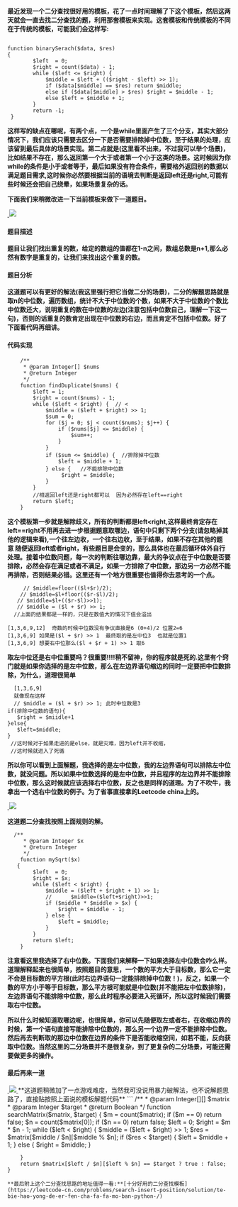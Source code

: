 

**最近发现一个二分查找很好用的模板，花了一点时间理解了下这个模板，然后这两天就会一直去找二分查找的题，利用那套模板来实现。这套模板和传统模板的不同在于传统的模板，可能我们会这样写:**

```

function binarySerach($data, $res)
{
        $left  = 0;
        $right = count($data) - 1;
        while ($left <= $right) {
            $middle = $left + (($right - $left) >> 1);
            if ($data[$middle] == $res) return $middle;
            else if ($data[$middle] > $res) $right = $middle - 1;
            else $left = $middle + 1;
        }
        return -1;
 }

```



**这样写的缺点在哪呢，有两个点，一个是while里面产生了三个分支，其实大部分情况下，我们应该只需要去区分一下是否需要排除掉中位数，至于结果的处理，应该留到最后具体的场景实现。第二点就是(这里看不出来，不过我可以举个场景)，比如结果不存在，那么返回第一个大于或者第一个小于这类的场景。这时候因为你while的条件是小于或者等于，最后如果没有符合条件，需要格外返回别的数据以满足题目需求,这时候你必然要根据当前的语境去判断是返回left还是right,可能有些时候还会把自己绕晕，如果场景复杂的话。**



**下面我们来稍微改进一下当前模板来做下一道题目。**




<a href="https://github.com/wuqinqiang/">
​    <img src="https://github.com/wuqinqiang/Lettcode-php/blob/master/images/287.png">
</a> 



#### 题目描述



**题目让我们找出重复的数，给定的数组的值都在1-n之间，数组总数是n+1,那么必然有数字是重复的，让我们来找出这个重复的数。**



#### 题目分析


**这道题可以有更好的解法(我这里强行把它当做二分的场景)，二分的解题思路就是取n的中位数，遍历数组，统计不大于中位数的个数，如果不大于中位数的个数比中位数还大，说明重复的数在中位数的左边(注意包括中位数自己，理解一下这一句)，否则的话重复的数肯定出现在中位数的右边，而且肯定不包括中位数。好了下面看代码再细讲。**



#### 代码实现

```
    /**
     * @param Integer[] $nums
     * @return Integer
     */
    function findDuplicate($nums) {
        $left = 1;
        $right = count($nums) - 1;
        while ($left < $right) {  // <
            $middle = ($left + $right) >> 1;
            $sum = 0;
            for ($j = 0; $j < count($nums); $j++) {
                if ($nums[$j] <= $middle) {
                    $sum++;
                }
            }
            if ($sum <= $middle) {  //排除掉中位数
                $left = $middle + 1;
            } else {   //不能排除中位数
                 $right = $middle;
            }
        }
        //相返回left还是right都可以  因为必然存在left==right
        return $left;
    }

```



**这个模板第一步就是解除歧义，所有的判断都是left<right,这样最终肯定存在left==right不用再去进一步根据题意取哪边，语句中只剩下两个分支(请忽略掉其他的逻辑来看),一个往左边收，一个往右边收，至于结果，如果不存在其他的题意 随便返回left或者right，有些题目是会变的，那么具体也在最后循环体外自行处理。接着中位数问题，每一次的判断往哪边靠，最大的争议点在于中位数是否要排除，必然会存在满足或者不满足，如果一方排除了中位数，那边另一方必然不能再排除，否则结果必错。这里还有一个地方很重要也值得你去思考的一个点。**

```
     // $middle=floor(($l+$r)/2);
    // $middle=$l+floor(($r-$l)/2);
   // $middle=$l+(($r-$l)>>1); 
   // $middle = ($l + $r) >> 1;
  //上面的结果都是一样的，只是在数值大的情况下值会溢出
  
[1,3,6,9,12]  奇数的时候中位数没有争议直接是6 (0+4)/2 位置2=6
[1,3,6,9] 如果是($l + $r) >> 1  最终取的是左中位3  也就是位置1
[1,3,6,9] 想要右中位那么($l + $r + 1) >> 1 取6

```

**取左中位还是右中位重要吗？很重要!!!!稍不留神，你的程序就是死的.这里有个窍门就是如果你选择的是左中位数，那么在左边界语句缩边的同时一定要把中位数排除，为什么，道理很简单**

```
  [1,3,6,9] 
  就像现在这样
  // $middle = ($l + $r) >> 1; 此时中位数是3
if(排除中位数的语句){
   $right = $miidle+1
}else{
   $left=$middle;
}
 //这时候对于如果走进的是else，就是灾难，因为left并不收缩，
 //这时候就进入了死循

```

**所以你可以看到上面解题，我选择的是左中位数，我的左边界语句可以排除左中位数，就没问题。所以如果中位数选择的是左中位数，并且程序的左边界并不能排除中位数，那么这时候就应该选择右中位数，反之也是同样的道理。为了不吹牛，我拿出一个选右中位数的例子。为了省事直接拿的Leetcode china上的。**


<a href="https://github.com/wuqinqiang/">
​    <img src="https://github.com/wuqinqiang/Lettcode-php/blob/master/images/69.png">
</a> 

**这道题二分查找按照上面规则的解。**

```
  /**
     * @param Integer $x
     * @return Integer
     */
    function mySqrt($x)
   {
        $left  = 0;
        $right = $x;
        while ($left < $right) {
            $middle = ($left + $right + 1) >> 1;
            //      $middle=($left+$right)>>1;
            if ($middle * $middle > $x) {
                $right = $middle - 1;
            } else {
                $left = $middle;
            }
        }
        return $left;
    }
```


**注意看这里我选择了右中位数。下面我们来解释一下如果选择左中位数会咋么样。道理解释起来也很简单，按照题目的意思，一个数的平方大于目标数，那么它一定不会是目标数的平方根(此时右边界语句一定能排除掉中位数！)，反之，如果一个数的平方小于等于目标数，那么平方根可能就是中位数(并不能把左中位数排除)，左边界语句不能排除中位数，那么此时程序必要进入死循环，所以这时候我们需要取右中位数。**


**所以什么时候知道取哪边呢，也很简单，你可以先随便取左或者右，在收缩边界的时候，第一个语句直接写能排除中位数的，那么另一个边界一定不能排除中位数。然后再去判断取的那边中位数在边界的条件下是否能收缩空间，如若不能，反向获取中位数。当然这里的二分场景并不是很复杂，到了更复杂的二分场景，可能还需要做更多的操作。**

#### 最后再来一道

<a href="https://github.com/wuqinqiang/">
​    <img src="https://github.com/wuqinqiang/Lettcode-php/blob/master/images/74.png">
</a> 
**这道题稍微加了一点游戏难度，当然我可没说用暴力破解法，也不说解题思路了，直接贴按照上面说的模板解题代码**
```
  /**
     * @param Integer[][] $matrix
     * @param Integer $target
     * @return Boolean
     */
    function searchMatrix($matrix, $target)
    {
        $m = count($matrix);
        if ($m == 0) return false;
        $n = count($matrix[0]);
        if ($n == 0) return false;
        $left = 0;
        $right = $m * $n - 1;
        while ($left < $right) {
            $middle = ($left + $right) >> 1;
            $res = $matrix[$middle / $n][$middle % $n];
            if ($res < $target) {
                $left = $middle + 1;
            } else {
                $right = $middle;
            }

        }
        return $matrix[$left / $n][$left % $n] == $target ? true : false;
    }

```
**最后附上这个二分查找思路的地址值得一看:**[十分好用的二分查找模板](https://leetcode-cn.com/problems/search-insert-position/solution/te-bie-hao-yong-de-er-fen-cha-fa-fa-mo-ban-python-/)

